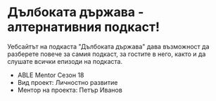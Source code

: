 # Дълбоката държава - алтернативния подкаст!

Уебсайтът на подкаста "Дълбоката държава" дава възможност да разберете повече за самия подкаст, за гостите в него, както и да слушате всички епизоди на подкаста.

* ABLE Mentor Сезон 18
* Вид проект: Личностно развитие
* Ментор на проекта: Петър Иванов
